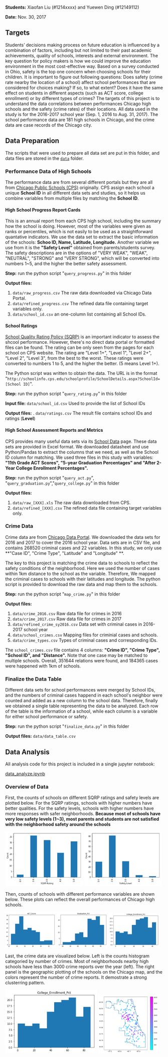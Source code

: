 
**Students:** Xiaofan Liu (#1214xxxx) and Yuewen Ding (#12149112)

**Date:** Nov. 30, 2017

## Targets

Students’ decisions making process on future education is influenced by a combination of factors, including but not limited to their past academic achievements, quality of schools, interests and external environment. The key question for policy makers is how we could improve the education environment in the most cost-effective way. Based on a survey conducted in Ohio, safety is the top one concern when choosing schools for their children. It is important to figure out following questions: Does safety (crime rate nearby the location of a school) affect school performances that are considered for choices making? If so, to what extent? Does it have the same effect on students in different aspects (such as ACT score, college enrollment) or by different types of crimes? The targets of this project is to understand the data correlations between performances Chicago high schools and the safety (crime rates) of their locations. All data used in the study is for the 2016-2017 school year (Sep. 1, 2016 to Aug. 31, 2017). The school performance data are 181 high schools in Chicago, and the crime data are case records of the Chicago city.

## Data Preparation

The scripts that were used to prepare all data set are put in this folder, and data files are stored in the [`data`](https://github.com/yuewending/PPHA30550_Final_Project/blob/master/data) folder.

### Performance Data of High Schools

The performance data are from several different portals but they are all from [Chicago Public Schools (CPS)](http://www.cps.edu/) originally. CPS assign each school a unique **School ID** in all different data sets and studies, so it helps us combine variables from multiple files by matching the **School ID**.

#### High School Progress Report Cards

This is an annual report from each CPS high school, including the summary how the school is doing. However, most of the variables were given as ranks or percentiles, which is not easily to be used as a straightforward quantative indicators. We use the data set to extract the basic information of the schools: **Schoo ID, Name, Latitude, Longitude.** Another variable we use from it is the **"Safety Level"** obtained from parents/students survey. The safety descriptions are in the options of "VERY WEAK", "WEAK", "NEUTRAL", "STRONG" and "VERY STRONG", which will be converted into numbers 1~5, and the higher the better safety assessment.

**Step:** run the python script "`query_progress.py`" in this folder

**Output files:** 
  1. `data/raw_progress.csv` The raw data downloaded via Chicago Data Portal.
  2. `data/refined_progress.csv` The refined data file containing target variables only.
  3. `data/school_id.csv` an one-column list containing all School IDs.
  
  
  
#### School Ratings

[School Quality Rating Policy (SQRP)](http://cps.edu/Performance/Pages/PerformancePolicy.aspx) is an important indicator to assess the shcool performance. However, there's no direct data portal or formatted files can be found. The rating can be only seen from the pages for each school on CPS website. The rating are "Level 1+", "Level 1", "Level 2+", "Level 2", "Level 3", from the best to the worst. These ratings were converted to numbers 1 to 5, and the higher the better. (5 means Level 1+).

The Python script was written to obtain the data. The URL is in the format "`http://schoolinfo.cps.edu/schoolprofile/SchoolDetails.aspx?SchoolId=[School ID]`".

**Step:** run the python script "`query_rating.py`" in this folder

**Input file:** `data/school_id.csv` Used to provide the list of School IDs

**Output files:** . `data/ratings.csv` The result file contains school IDs and ratings (**Level**)




#### High School Assessment Reports and Metrics

CPS provides many useful data sets via its [School Data](http://cps.edu/SchoolData/Pages/SchoolData.aspx) page. These data sets are provided in Excel format. We downloaded datasheet and use Python/Pandas to extract the columns that we need, as well as the School ID column for matching. We used three files in this study with variables: **"11th Grade ACT Scores", "5-year Graduation Percentages" and "After 2-Year College Enrollment Percentages".**

**Step:** run the python script "`query_act.py`", "`query_graduation.py`","`query_college.py`" in this folder

**Output files:** 
  1. `data/raw_[XXX].xls` The raw data downloaded from CPS.
  2. `data/refined_[XXX].csv` The refined data file containing target variables only.


### Crime Data

Crime data are from [Chicago Data Portal](https://data.cityofchicago.org). We downloaded the data sets for 2016 and 2017 to cover the 2016 school year. Data sets are in CSV file, and contains 268520 criminal cases and 22 variables. In this study, we only use **"Case ID", "Crime Type", "Latitude" and "Longitude" **.

The key to this project is matching the crime data to schools to reflect the safety conditions of the neighborhood. Here we used the number of cases within 1km distance to the school as the variable. Therefore, We mapped the criminal cases to schools with their latitudes and longitude. The python script is provided to download the raw data and map them to the schools.

**Step:** run the python script "`map_crime.py`" in this folder

**Output files:** 
  1. `data/crime_2016.csv` Raw data file for crimes in 2016
  2. `data/crime_2017.csv` Raw data file for crimes in 2017
  3. `data/refined_crime_sy2016.csv` Data set with criminal cases in 2016-2017 school year
  4. `data/school_crimes.csv` Mapping files for criminial cases and schools.
  5. `data/crime_types.csv` Types of criminal cases and corresponding IDs.

The `school_crimes.csv` file contains 4 columns: **"Crime ID", "Crime Type", "School ID", and "Distance".** Note that one case may be matched to multiple schools. Overall, 351644 relations were found, and 184365 cases were happened with 1km of schools.

### Finalize the Data Table

Different data sets for school performances were merged by School IDs, and the numbers of criminal cases happend in each school's neighbor were counted and added as a new column to the school data. Therefore, finally we obtained a single table representing the data to be analyzed. Each row of the table is the information of a school, while each column is a variable for either school performance or safety.

**Step:** run the python script "`finalize_data.py`" in this folder

**Output files:** `data/data_table.csv`



## Data Analysis

All analysis code for this project is included in a single jupyter notebook:

[data_analyze.ipynb](https://github.com/yuewending/PPHA30550_Final_Project/blob/master/data_analyze.ipynb)

### Overview of Data

First, the counts of schools on different SQRP ratings and safety levels are plotted below. For the SQRP ratings, schools with higher numbers have better qualities. For the safety levels, schools with higher numbers have more responses with safer neighborhoods. **Because most of schools have very low safety levels (1~3), most parents and students are not satisfied with the neighborhood safety around the schools**

<img src="data_analyze/output_5_1.png" width="49%"> <img src="data_analyze/output_6_1.png" width="49%">

Then, counts of schools with different performance variables are shown below. These plots can reflect the overall performances of Chicago high schools.

<img src="data_analyze/output_8_1.png" width="32%"> <img src="data_analyze/output_8_2.png" width="32%"> <img src="data_analyze/output_8_3.png" width="32%">

Last, the crime data are visualized below. Left is the counts histogram categoried by number of crimes. Most of neighborhoods nearby high schools have less than 3000 crime reports over the year (left). The right panel is the geographic plotting of the schools on the Chicago map, and the colors represent the number of crime reports. It demostrate a strong clusterring pattern.

<img src="data_analyze/output_8_3.png" width="58%"> <img src="data_analyze/output_16_0.png" width="38%">
